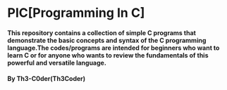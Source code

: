 # PIC[Programming In C]

#### This repository contains a collection of simple C programs that demonstrate the basic concepts and syntax of the C programming language.The codes/programs are intended for beginners who want to learn C or for anyone who wants to review the fundamentals of this powerful and versatile language.

#### By Th3-C0der(Th3Coder)
